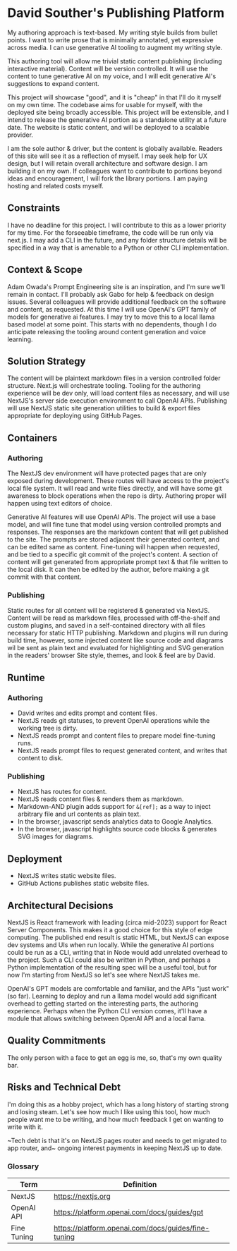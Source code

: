 # David Souther's Publishing Platform

My authoring approach is text-based.
My writing style builds from bullet points.
I want to write prose that is minimally annotated, yet expressive across media.
I can use generative AI tooling to augment my writing style.

This authoring tool will allow me trivial static content publishing (including interactive material).
Content will be version controlled.
It will use the content to tune generative AI on my voice, and I will edit generative AI's suggestions to expand content.

This project will showcase "good", and it is "cheap" in that I'll do it myself on my own time.
The codebase aims for usable for myself, with the deployed site being broadly accessible.
This project will be extensible, and I intend to release the generative AI portion as a standalone utility at a future date.
The website is static content, and will be deployed to a scalable provider.

I am the sole author & driver, but the content is globally available. Readers of this site will see it as a reflection of myself.
I may seek help for UX design, but I will retain overall architecture and software design.
I am building it on my own. If colleagues want to contribute to portions beyond ideas and encouragement, I will fork the library portions.
I am paying hosting and related costs myself.

## Constraints

I have no deadline for this project.
I will contribute to this as a lower priority for my time.
For the forseeable timeframe, the code will be run only via next.js. I may add a CLI in the future, and any folder structure details will be specified in a way that is amenable to a Python or other CLI implementation.

## Context & Scope

Adam Owada's Prompt Engineering site is an inspiration, and I'm sure we'll remain in contact.
I'll probably ask Gabo for help & feedback on design issues.
Several colleagues will provide additional feedback on the software and content, as requested.
At this time I will use OpenAI's GPT family of models for generative ai features. I may try to move this to a local llama based model at some point.
This starts with no dependents, though I do anticipate releasing the tooling around content generation and voice learning.

## Solution Strategy

The content will be plaintext markdown files in a version controlled folder structure.
Next.js will orchestrate tooling.
Tooling for the authoring experience will be dev only, will load content files as necessary, and will use NextJS's server side execution environment to call OpenAI APIs.
Publishing will use NextJS static site generation utilities to build & export files appropriate for deploying using GitHub Pages.

## Containers

### Authoring

The NextJS dev environment will have protected pages that are only exposed during development.
These routes will have access to the project's local file system.
It will read and write files directly, and will have some git awareness to block operations when the repo is dirty.
Authoring proper will happen using text editors of choice.

Generative AI features will use OpenAI APIs.
The project will use a base model, and will fine tune that model using version controlled prompts and responses.
The responses are the markdown content that will get published to the site.
The prompts are stored adjacent their generated content, and can be edited same as content.
Fine-tuning will happen when requested, and be tied to a specific git commit of the project's content.
A section of content will get generated from appropriate prompt text & that file written to the local disk.
It can then be edited by the author, before making a git commit with that content.

### Publishing

Static routes for all content will be registered & generated via NextJS.
Content will be read as markdown files, processed with off-the-shelf and custom plugins, and saved in a self-contained directory with all files necessary for static HTTP publishing.
Markdown and plugins will run during build time, however, some injected content like source code and diagrams wil be sent as plain text and evaluated for highlighting and SVG generation in the readers' browser
Site style, themes, and look & feel are by David.

## Runtime

### Authoring

- David writes and edits prompt and content files.
- NextJS reads git statuses, to prevent OpenAI operations while the working tree is dirty.
- NextJS reads prompt and content files to prepare model fine-tuning runs.
- NextJS reads prompt files to request generated content, and writes that content to disk.

### Publishing

- NextJS has routes for content.
- NextJS reads content files & renders them as markdown.
- Markdown-AND plugin adds support for `&[ref];` as a way to inject arbitrary file and url contents as plain text.
- In the browser, javascript sends analytics data to Google Analytics.
- In the browser, javascript highlights source code blocks & generates SVG images for diagrams.

## Deployment

- NextJS writes static website files.
- GitHub Actions publishes static website files.

## Architectural Decisions

NextJS is React framework with leading (circa mid-2023) support for React Server Components.
This makes it a good choice for this style of edge computing.
The published end result is static HTML, but NextJS can expose dev systems and UIs when run locally.
While the generative AI portions could be run as a CLI, writing that in Node would add unrelated overhead to the project.
Such a CLI could also be written in Python, and perhaps a Python implementation of the resulting spec will be a useful tool, but for now I'm starting from NextJS so let's see where NextJS takes me.

OpenAI's GPT models are comfortable and familiar, and the APIs "just work" (so far).
Learning to deploy and run a llama model would add significant overhead to getting started on the interesting parts, the authoring experience.
Perhaps when the Python CLI version comes, it'll have a module that allows switching between OpenAI API and a local llama.

## Quality Commitments

The only person with a face to get an egg is me, so, that's my own quality bar.

## Risks and Technical Debt

I'm doing this as a hobby project, which has a long history of starting strong and losing steam.
Let's see how much I like using this tool, how much people want me to be writing, and how much feedback I get on wanting to write with it.

~Tech debt is that it's on NextJS pages router and needs to get migrated to app router, and~ ongoing interest payments in keeping NextJS up to date.

### Glossary

| Term        | Definition                                          |
| ----------- | --------------------------------------------------- |
| NextJS      | https://nextjs.org                                  |
| OpenAI API  | https://platform.openai.com/docs/guides/gpt         |
| Fine Tuning | https://platform.openai.com/docs/guides/fine-tuning |
